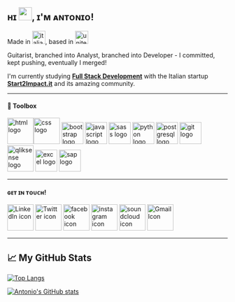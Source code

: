 ## ʜɪ <img src="https://raw.githubusercontent.com/MartinHeinz/MartinHeinz/master/wave.gif" width="30px">, ɪ'ᴍ ᴀɴᴛᴏɴɪᴏ!

Made in <img src="https://cdn.worldvectorlogo.com/logos/italyc.svg" alt="italian flag" width="30px" height="30px">, based in <img src="https://cdn.worldvectorlogo.com/logos/flag-of-the-united-kingdom-2.svg" alt="united kingdom flag" height="30px" width="30px">

Guitarist, branched into Analyst, branched into Developer - I committed, kept pushing, eventually I merged! 

I'm currently studying **[Full Stack Development](https://www.start2impact.it/percorsi/sviluppo-web-app/)** with the Italian startup **[Start2Impact.it](https://www.start2impact.it/)** and its amazing community. 


---

#### 🧰 Toolbox

<img src="https://cdn.worldvectorlogo.com/logos/html5-1.svg" alt="html logo" width="60px" height="60px"><img src="https://cdn.worldvectorlogo.com/logos/css-5.svg" alt="css logo" height="60px" width="60px"> <img src="https://cdn.worldvectorlogo.com/logos/bootstrap-5-1.svg" alt="bootstrap logo" width="50px" height="50px"> <img src="https://cdn.worldvectorlogo.com/logos/logo-javascript.svg" alt="javascript logo" width="50px" height="50px"> <img src="https://cdn.worldvectorlogo.com/logos/sass-1.svg" alt="sass logo" width="50px" height="50px"> <img src="https://cdn.worldvectorlogo.com/logos/python-4.svg" alt="python logo" height="50px" width="50px"> <img src="https://cdn.worldvectorlogo.com/logos/postgresql.svg" alt="postgresql logo" height="50px" width="50px"> <img src="https://cdn.worldvectorlogo.com/logos/git.svg" alt="git logo" height="50px" width="50px"> <img src="https://cdn.worldvectorlogo.com/logos/qlik-sense.svg" alt="qliksense logo" height="60px" width="60px"> <img src="https://cdn.worldvectorlogo.com/logos/excel-4.svg" alt="excel logo" height="50px" width="50px"> <img src="https://cdn.worldvectorlogo.com/logos/sap-2.svg" alt="sap logo" height="50px" width="50px">

---

#### ɢᴇᴛ ɪɴ ᴛᴏᴜᴄʜ!
<a href="https://www.linkedin.com/in/antonioriccelli/" title="LinkedIn profile link"><img src="https://cdn.worldvectorlogo.com/logos/linkedin-icon-2.svg" width="60px" alt="LinkedIn icon" height="60px" /></a>
<a href="https://twitter.com/AntonioRiccell1" title="Twitter profile link"><img src="https://cdn.worldvectorlogo.com/logos/twitter-4.svg" width="60px" alt="Twitter icon" height="60px" /></a>
<a href="https://www.facebook.com/antonio.riccelli0/" title="facebook profile link"><img src="https://cdn.worldvectorlogo.com/logos/facebook-3.svg" width="60px" alt="facebook icon" height="60px" /></a>
<a href="https://www.instagram.com/antonio_riccelli/" title="instagram profile link"><img src="https://cdn.worldvectorlogo.com/logos/instagram-2-1.svg" width="60px" alt="instagram icon" height="60px" /></a>
<a href="https://soundcloud.com/antonioriccelli" title="Soundcloud profile link"><img src="https://cdn.worldvectorlogo.com/logos/soundcloud.svg" width="60px" alt="soundcloud  icon" height="60px" /></a>
<a href="mailto:anton.riccelli@gmail.com" title="Write me an email"><img src="https://www.freeiconspng.com/uploads/gmail-icon-0.png" width="60px" height="60px" alt="Gmail Icon" /></a>

---

## &#x1f4c8; My GitHub Stats

[![Top Langs](https://github-readme-stats.vercel.app/api/top-langs/?username=antonio-riccelli&theme=synthwave)](https://github.com/anuraghazra/github-readme-stats)

[![Antonio's GitHub stats](https://github-readme-stats.vercel.app/api?username=antonio-riccelli&theme=synthwave)](https://github.com/anuraghazra/github-readme-stats)


